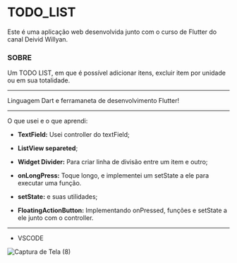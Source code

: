 # TODO_LIST

Este é uma aplicação web desenvolvida junto com o curso de Flutter do canal Deivid Willyan. 

### SOBRE
Um TODO LIST, em que é possível adicionar itens, excluir item por unidade ou em sua totalidade.


---

Linguagem Dart e ferramaneta de desenvolvimento Flutter! 

---
O que usei e o que aprendi:

- **TextField:**
Usei controller do textField;

- **ListView separeted**;

- **Widget Divider:**
Para criar linha de divisão entre um item e outro;

- **onLongPress:**
Toque longo, e implementei um setState a ele para executar uma função.

- **setState:**
e suas utilidades;

- **FloatingActionButton:**
Implementando onPressed, funções e setState a ele junto com o controller.

---
- VSCODE


![Captura de Tela (8)](https://user-images.githubusercontent.com/102997834/179116406-6b878e6f-b050-4c91-bce6-6c695429e539.png)
